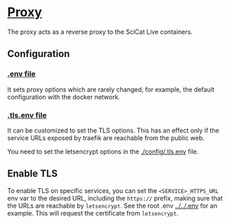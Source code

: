# [Proxy](https://doc.traefik.io/traefik/)

The proxy acts as a reverse proxy to the SciCat Live containers.

## Configuration

### [.env file](./config/.env)

It sets proxy options which are rarely changed, for example, the default configuration with the docker network.

### [.tls.env file](./config/.tls.env)

It can be customized to set the TLS options. This has an effect only if the service URLs exposed by traefik are
reachable from the public web.

You need to set the letsencrypt options in the [./config/.tls.env](./config/.tls.env) file.

## Enable TLS

To enable TLS on specific services, you can set the `<SERVICE>_HTTPS_URL` env var to the desired URL, including the
`https://` prefix, making sure that the URLs are reachable by `letsencrypt`. See the root .env [../../.env](../../.env)
for an example. This will request the certificate from `letsencrypt`.
